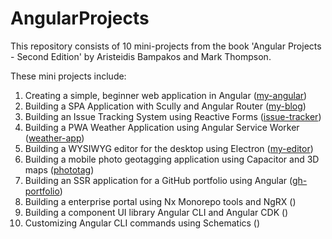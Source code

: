 # AngularProjects

This repository consists of 10 mini-projects from the book 'Angular Projects - Second Edition' by Aristeidis Bampakos and Mark Thompson. 

These mini projects include:
1. Creating a simple, beginner web application in Angular ([my-angular](https://github.com/keilka1/AngularProjects/tree/main/my-angular))
2. Building a SPA Application with Scully and Angular Router ([my-blog](https://github.com/keilka1/AngularProjects/tree/main/my-blog))
3. Building an Issue Tracking System using Reactive Forms ([issue-tracker](https://github.com/keilka1/AngularProjects/tree/main/issue-tracker))
4. Building a PWA Weather Application using Angular Service Worker ([weather-app](https://github.com/keilka1/AngularProjects/tree/main/weather-app))
5. Building a WYSIWYG editor for the desktop using Electron ([my-editor](https://github.com/keilka1/AngularProjects/tree/main/my-editor))
6. Building a mobile photo geotagging application using Capacitor and 3D maps ([phototag](https://github.com/keilka1/phototag/tree/master))
7. Building an SSR application for a GitHub portfolio using Angular ([gh-portfolio](https://github.com/keilka1/AngularProjects/tree/main/gh-portfolio))
8. Building a enterprise portal using Nx Monorepo tools and NgRX ()
9. Building a component UI library Angular CLI and Angular CDK ()
10. Customizing Angular CLI commands using Schematics ()
